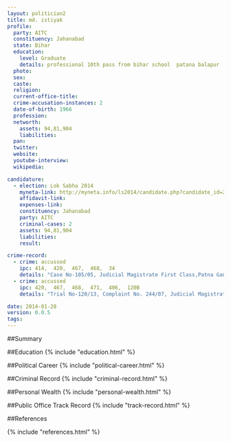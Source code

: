```yaml
---
layout: politician2
title: md. istiyak
profile: 
  party: AITC
  constituency: Jahanabad
  state: Bihar
  education: 
    level: Graduate
    details: professional 10th pass from bihar school  patana balapur  high school in 1982  bums from baba sahib bhi r.a. bihar university  muzzaferpur nagar in 1995
  photo: 
  sex: 
  caste: 
  religion: 
  current-office-title: 
  crime-accusation-instances: 2
  date-of-birth: 1966
  profession: 
  networth: 
    assets: 94,81,904
    liabilities: 
  pan: 
  twitter: 
  website: 
  youtube-interview: 
  wikipedia: 

candidature: 
  - election: Lok Sabha 2014
    myneta-link: http://myneta.info/ls2014/candidate.php?candidate_id=2684
    affidavit-link: 
    expenses-link: 
    constituency: Jahanabad 
    party: AITC
    criminal-cases: 2
    assets: 94,81,904
    liabilities: 
    result:  

crime-record: 
  - crime: accussed
    ipc: 414,  420,  467,  468,  34
    details: "Case No-105/05, Judicial Magistrate First Class,Patna Gandhi Place Police Station" 
  - crime: accussed
    ipc: 420,  467,  468,  471,  406,  120B
    details: "Trial No-120/13, Complaint No. 244/07, Judicial Magistrate First Class Gaya," 

date: 2014-01-28
version: 0.0.5
tags: 
---
```

##Summary


##Education
{% include "education.html" %}


##Political Career
{% include "political-career.html" %}


##Criminal Record
{% include "criminal-record.html" %}


##Personal Wealth
{% include "personal-wealth.html" %}


##Public Office Track Record
{% include "track-record.html" %}


##References


{% include "references.html" %}